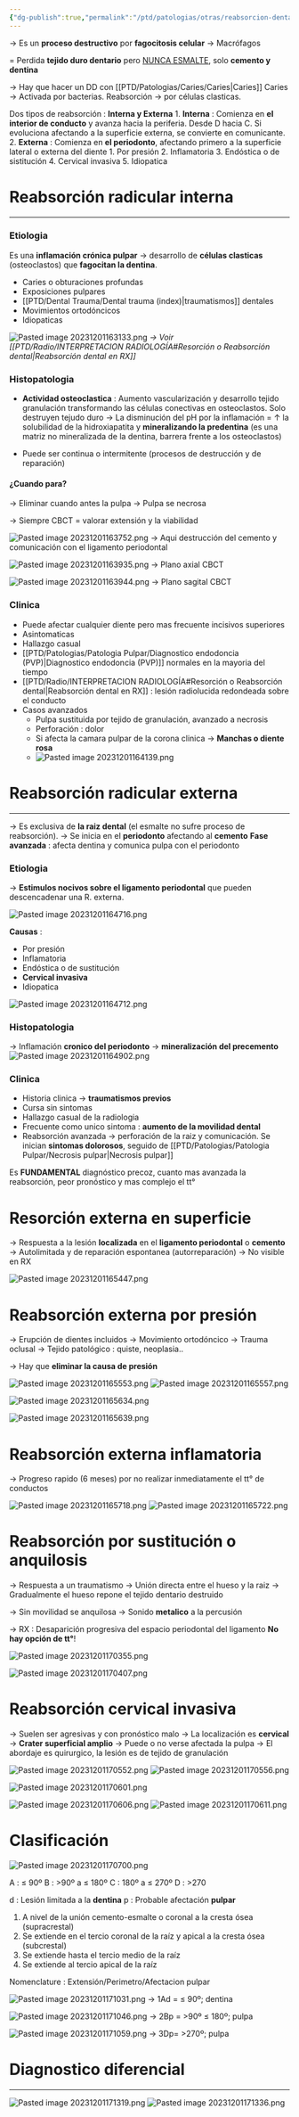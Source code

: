 ```yaml
---
{"dg-publish":true,"permalink":"/ptd/patologias/otras/reabsorcion-dental/"}
---
```




→ Es un **proceso destructivo** por **fagocitosis celular** → Macrófagos

= Perdida **tejido duro dentario** pero <u>NUNCA ESMALTE</u>, solo **cemento y dentina**

→ Hay que hacer un DD con [[PTD/Patologias/Caries/Caries\|Caries]]
Caries → Activada por bacterias.
Reabsorción → por células clasticas.

Dos tipos de reabsorción : **Interna y Externa** 
	1. **Interna** : Comienza en **el interior de conducto** y avanza hacia la periferia. Desde D hacia C. Si evoluciona afectando a la superficie externa, se convierte en comunicante.
	2. **Externa** : Comienza en **el periodonto**, afectando primero a la superficie lateral o externa del diente
		1. Por presión
		2. Inflamatoria
		3. Endóstica o de sistitución
		4. Cervical invasiva
		5. Idiopatica

# Reabsorción radicular interna
---

### Etiologia

Es una **inflamación crónica pulpar** → desarrollo de **células clasticas** (osteoclastos) que **fagocitan la dentina**.
- Caries o obturaciones profundas
- Exposiciones pulpares
- [[PTD/Dental Trauma/Dental trauma (index)\|traumatismos]] dentales
- Movimientos ortodóncicos
- Idiopaticas

![Pasted image 20231201163133.png](/img/user/Cirugia%20Bucal%20I/Medias/Pasted%20image%2020231201163133.png)
*→ Voir [[PTD/Radio/INTERPRETACION RADIOLOGÍA#Resorción o Reabsorción dental\|Reabsorción dental en RX]]*

### Histopatologia

- **Actividad osteoclastica** : Aumento vascularización y desarrollo tejido granulación transformando las células conectivas en osteoclastos. Solo destruyen tejudo duro
→ La disminución del pH por la inflamación = ↑ la solubilidad de la hidroxiapatita y **mineralizando la predentina** (es una matriz no mineralizada de la dentina, barrera frente a los osteoclastos)

- Puede ser continua o intermitente (procesos de destrucción y de reparación)

#### ¿Cuando para?
→ Eliminar cuando antes la pulpa
→ Pulpa se necrosa 

→ Siempre CBCT = valorar extensión y la viabilidad

![Pasted image 20231201163752.png](/img/user/Cirugia%20Bucal%20I/Medias/Pasted%20image%2020231201163752.png)
→ Aqui destrucción del cemento y comunicación con el ligamento periodontal

![Pasted image 20231201163935.png](/img/user/Cirugia%20Bucal%20I/Medias/Pasted%20image%2020231201163935.png)
→ Plano axial CBCT

![Pasted image 20231201163944.png](/img/user/Cirugia%20Bucal%20I/Medias/Pasted%20image%2020231201163944.png)
→ Plano sagital CBCT

### Clinica

- Puede afectar cualquier diente pero mas frecuente incisivos superiores
- Asintomaticas
- Hallazgo casual
- [[PTD/Patologias/Patologia Pulpar/Diagnostico endodoncia (PVP)\|Diagnostico endodoncia (PVP)]] normales en la mayoria del tiempo
- [[PTD/Radio/INTERPRETACION RADIOLOGÍA#Resorción o Reabsorción dental\|Reabsorción dental en RX]] : lesión radiolucida redondeada sobre el conducto
- Casos avanzados 
	- Pulpa sustituida por tejido de granulación, avanzado a necrosis
	- Perforación : dolor
	- Si afecta la camara pulpar de la corona clinica → **Manchas o diente rosa**
	- ![Pasted image 20231201164139.png](/img/user/Cirugia%20Bucal%20I/Medias/Pasted%20image%2020231201164139.png)


# Reabsorción radicular externa
---

→ Es exclusiva de **la raiz dental** (el esmalte no sufre proceso de reabsorción).
→ Se inicia en el **periodonto** afectando al **cemento**
**Fase avanzada** : afecta dentina y comunica pulpa con el periodonto

### Etiologia

→ **Estimulos nocivos sobre el ligamento periodontal** que pueden descencadenar una 
R. externa.

![Pasted image 20231201164716.png](/img/user/Cirugia%20Bucal%20I/Medias/Pasted%20image%2020231201164716.png)

**Causas** : 
- Por presión
- Inflamatoria
- Endóstica o de sustitución
- **Cervical invasiva**
- Idiopatica

![Pasted image 20231201164712.png](/img/user/Cirugia%20Bucal%20I/Medias/Pasted%20image%2020231201164712.png)

### Histopatologia

→ Inflamación **cronico del periodonto** → **mineralización del precemento**
![Pasted image 20231201164902.png](/img/user/Cirugia%20Bucal%20I/Medias/Pasted%20image%2020231201164902.png)
### Clinica

- Historia clinica → **traumatismos previos**
- Cursa sin sintomas
- Hallazgo casual de la radiologia
- Frecuente como unico sintoma : **aumento de la movilidad dental**
- Reabsorción avanzada → perforación de la raiz y comunicación. Se inician **sintomas dolorosos**, seguido de [[PTD/Patologias/Patologia Pulpar/Necrosis pulpar\|Necrosis pulpar]]

Es **FUNDAMENTAL** diagnóstico precoz, cuanto mas avanzada la reabsorción, peor pronóstico y mas complejo el tt°

# Resorción externa en superficie

→ Respuesta a la lesión **localizada** en el **ligamento periodontal** o **cemento**
→ Autolimitada y de reparación espontanea (autorreparación)
→ No visible en RX

![Pasted image 20231201165447.png](/img/user/Cirugia%20Bucal%20I/Medias/Pasted%20image%2020231201165447.png)

# Reabsorción externa por presión

→ Erupción de dientes incluidos 
→ Movimiento ortodóncico
→ Trauma oclusal
→ Tejido patológico : quiste, neoplasia..

→ Hay que **eliminar la causa de presión**

![Pasted image 20231201165553.png](/img/user/Cirugia%20Bucal%20I/Medias/Pasted%20image%2020231201165553.png)
![Pasted image 20231201165557.png](/img/user/Cirugia%20Bucal%20I/Medias/Pasted%20image%2020231201165557.png)

![Pasted image 20231201165634.png](/img/user/Cirugia%20Bucal%20I/Medias/Pasted%20image%2020231201165634.png)

![Pasted image 20231201165639.png](/img/user/Cirugia%20Bucal%20I/Medias/Pasted%20image%2020231201165639.png)

# Reabsorción externa inflamatoria

→ Progreso rapido (6 meses) por no realizar inmediatamente el tt° de conductos

![Pasted image 20231201165718.png](/img/user/Cirugia%20Bucal%20I/Medias/Pasted%20image%2020231201165718.png)
![Pasted image 20231201165722.png](/img/user/Cirugia%20Bucal%20I/Medias/Pasted%20image%2020231201165722.png)

# Reabsorción por sustitución o anquilosis

→ Respuesta a un traumatismo
→ Unión directa entre el hueso y la raiz
→ Gradualmente el hueso repone el tejido dentario destruido

→ Sin movilidad se anquilosa
→ Sonido **metalico** a la percusión

→ RX : Desaparición progresiva del espacio periodontal del ligamento
**No hay opción de tt°**! 

![Pasted image 20231201170355.png](/img/user/Cirugia%20Bucal%20I/Medias/Pasted%20image%2020231201170355.png)

![Pasted image 20231201170407.png](/img/user/Cirugia%20Bucal%20I/Medias/Pasted%20image%2020231201170407.png)

# Reabsorción cervical invasiva

→ Suelen ser agresivas y con pronóstico malo
→ La localización es **cervical**
→ **Crater superficial amplio**
→ Puede o no verse afectada la pulpa
→ El abordaje es quirurgico, la lesión es de tejido de granulación

![Pasted image 20231201170552.png](/img/user/Cirugia%20Bucal%20I/Medias/Pasted%20image%2020231201170552.png)
![Pasted image 20231201170556.png](/img/user/Cirugia%20Bucal%20I/Medias/Pasted%20image%2020231201170556.png)

![Pasted image 20231201170601.png](/img/user/Cirugia%20Bucal%20I/Medias/Pasted%20image%2020231201170601.png)

![Pasted image 20231201170606.png](/img/user/Cirugia%20Bucal%20I/Medias/Pasted%20image%2020231201170606.png)
![Pasted image 20231201170611.png](/img/user/Cirugia%20Bucal%20I/Medias/Pasted%20image%2020231201170611.png)

# Clasificación

![Pasted image 20231201170700.png](/img/user/Cirugia%20Bucal%20I/Medias/Pasted%20image%2020231201170700.png)

A : ≤ 90º
B : >90º a ≤ 180º
C : 180º a ≤ 270º
D : >270

d : Lesión limitada a la **dentina**
p : Probable afectación **pulpar**

1. A nivel de la unión cemento-esmalte o coronal a la cresta ósea (supracrestal) 
2. Se extiende en el tercio coronal de la raíz y apical a la cresta ósea (subcrestal) 
3. Se extiende hasta el tercio medio de la raíz 
4. Se extiende al tercio apical de la raíz

Nomenclature : Extensión/Perimetro/Afectacion pulpar

![Pasted image 20231201171031.png](/img/user/Cirugia%20Bucal%20I/Medias/Pasted%20image%2020231201171031.png)
→ 1Ad = ≤ 90º; dentina

![Pasted image 20231201171046.png](/img/user/Cirugia%20Bucal%20I/Medias/Pasted%20image%2020231201171046.png)
→ 2Bp = >90º ≤ 180º; pulpa

![Pasted image 20231201171059.png](/img/user/Cirugia%20Bucal%20I/Medias/Pasted%20image%2020231201171059.png)
→ 3Dp= >270º; pulpa

# Diagnostico diferencial 
---

![Pasted image 20231201171319.png](/img/user/Cirugia%20Bucal%20I/Medias/Pasted%20image%2020231201171319.png)
![Pasted image 20231201171336.png](/img/user/Cirugia%20Bucal%20I/Medias/Pasted%20image%2020231201171336.png)
